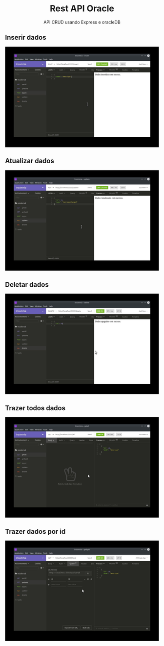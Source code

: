 <h1 align="center">Rest API Oracle</h1>
<p align="center">API CRUD usando Express e oracleDB</p>


<h2>Inserir dados</h2>
<img src="/imagens/insert.jpg" />
<h2>Atualizar dados</h2>
<img src="/imagens/update.jpg" />
<h2>Deletar dados</h2>
<img src="/imagens/delete.jpg" />
<h2>Trazer todos dados</h2>
<img src="/imagens/getall.jpg" />
<h2>Trazer dados por id</h2>
<img src="/imagens/getbyid.jpg" />
